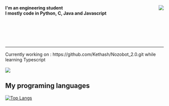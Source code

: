 <img align="right" src="https://github-readme-stats.vercel.app/api?username=Kethash&show_icons=true&theme=cobalt" />
<b> I'm an engineering student </br>
I mostly code in Python, C, Java and Javascript</b>
</br></br></br></br></br></br>

___
<p>
Currently working on : https://github.com/Kethash/Nozobot_2.0.git while learning Typescript
</br></br>
<a href="https://github.com/Kethash/Nozobot_2.0">
	<img src="https://github-readme-stats.vercel.app/api/pin/?username=Kethash&repo=Nozobot_2.0" />
</a>

</p>

## My programing languages

[![Top Langs](https://github-readme-stats.vercel.app/api/top-langs/?username=Kethash&layout=compact)](https://github.com/Kethash/github-readme-stats)

